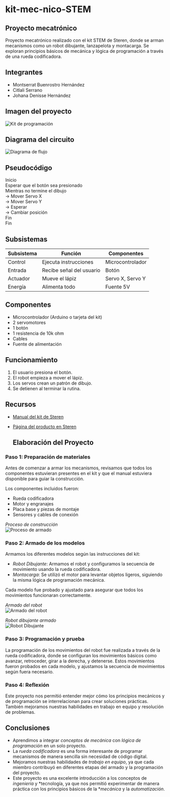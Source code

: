 # kit-mec-nico-STEM

## Proyecto mecatrónico
Proyecto mecatrónico realizado con el kit STEM de Steren, donde se arman mecanismos como un robot dibujante, lanzapelota y montacarga. Se exploran principios básicos de mecánica y lógica de programación a través de una rueda codificadora.
## Integrantes

- Montserrat Buenrostro Hernández  
- Citlali Serrano  
- Johana Denisse Hernández  

## Imagen del proyecto

![Kit de programación](kit%20de%20programaci%C3%B3n.jpeg)

## Diagrama del circuito

![Diagrama de flujo](imagenes/diagrama%20de%20flujo.jpeg)


## Pseudocódigo
Inicio  
Esperar que el botón sea presionado  
Mientras no termine el dibujo  
→ Mover Servo X  
→ Mover Servo Y  
→ Esperar  
→ Cambiar posición  
Fin  
Fin

## Subsistemas
| Subsistema        | Función                        | Componentes            |
|-------------------|-------------------------------|------------------------|
| Control           | Ejecuta instrucciones          | Microcontrolador       |
| Entrada           | Recibe señal del usuario       | Botón                  |
| Actuador          | Mueve el lápiz                 | Servo X, Servo Y       |
| Energía           | Alimenta todo                  | Fuente 5V              |

## Componentes
- Microcontrolador (Arduino o tarjeta del kit)
- 2 servomotores
- 1 botón
- 1 resistencia de 10k ohm
- Cables
- Fuente de alimentación

## Funcionamiento
1. El usuario presiona el botón.
2. El robot empieza a mover el lápiz.
3. Los servos crean un patrón de dibujo.
4. Se detienen al terminar la rutina.

## Recursos

- [Manual del kit de Steren](https://descargas.steren.com.mx/K-730-V0.0-instr.pdf)  
- [Página del producto en Steren](https://www.steren.com.mx/kit-para-armar-smartbot.html)

  ## Elaboración del Proyecto

### Paso 1: Preparación de materiales  
Antes de comenzar a armar los mecanismos, revisamos que todos los componentes estuvieran presentes en el kit y que el manual estuviera disponible para guiar la construcción.

Los componentes incluidos fueron:
- Rueda codificadora
- Motor y engranajes
- Placa base y piezas de montaje
- Sensores y cables de conexión
  
*Proceso de construcción*  
![Proceso de armado](proceso.jpeg)

### Paso 2: Armado de los modelos  
Armamos los diferentes modelos según las instrucciones del kit:

- *Robot Dibujante*: Armamos el robot y configuramos la secuencia de movimiento usando la rueda codificadora.
- *Montacarga*: Se utilizó el motor para levantar objetos ligeros, siguiendo la misma lógica de programación mecánica.

Cada modelo fue probado y ajustado para asegurar que todos los movimientos funcionaran correctamente.

*Armado del robot*  
![Armado del robot](armado.jpeg)

*Robot dibujante armado*  
![Robot Dibujante](robot%20dibujante.jpeg)

### Paso 3: Programación y prueba  
La programación de los movimientos del robot fue realizada a través de la rueda codificadora, donde se configuran los movimientos básicos como avanzar, retroceder, girar a la derecha, y detenerse. Estos movimientos fueron probados en cada modelo, y ajustamos la secuencia de movimientos según fuera necesario.

### Paso 4: Reflexión  
Este proyecto nos permitió entender mejor cómo los principios mecánicos y de programación se interrelacionan para crear soluciones prácticas. También mejoramos nuestras habilidades en trabajo en equipo y resolución de problemas.

## Conclusiones

- Aprendimos a integrar *conceptos de mecánica* con *lógica de programación* en un solo proyecto.
- La *rueda codificadora* es una forma interesante de programar mecanismos de manera sencilla sin necesidad de código digital.
- Mejoramos nuestras habilidades de *trabajo en equipo*, ya que cada miembro contribuyó en diferentes etapas del armado y la programación del proyecto.
- Este proyecto es una excelente introducción a los conceptos de *ingeniería* y *tecnología, ya que nos permitió experimentar de manera práctica con los principios básicos de la **mecánica* y la *automatización*.

  
